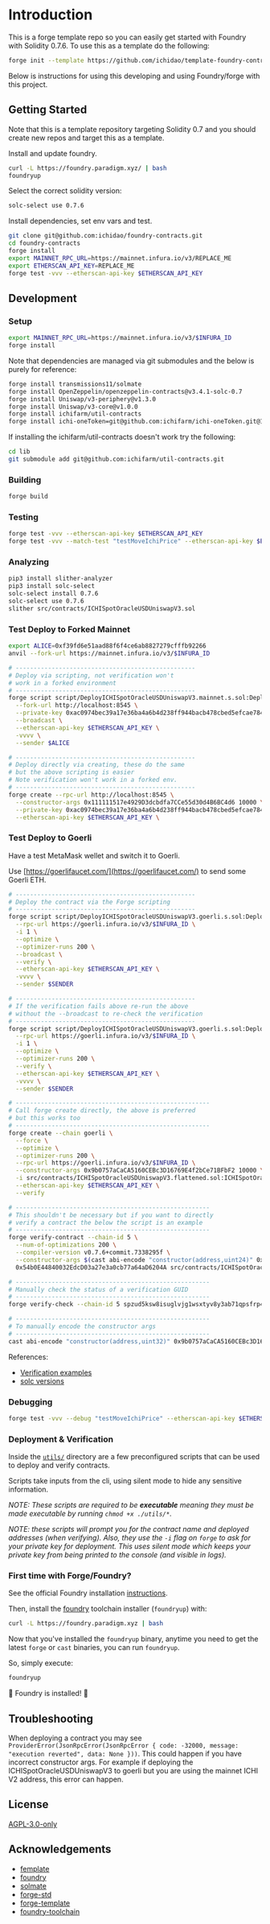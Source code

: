 # Introduction

This is a forge template repo so you can easily get started with Foundry with Solidity 0.7.6.  To use this as a template do the following:

```bash
forge init --template https://github.com/ichidao/template-foundry-contracts-0-7 project_name
```

Below is instructions for using this developing and using Foundry/forge with this project.

## Getting Started

Note that this is a template repository targeting Solidity 0.7 and you should create new repos and target this as a template.

Install and update foundry.

```bash
curl -L https://foundry.paradigm.xyz/ | bash
foundryup
```

Select the correct solidity version:

```bash
solc-select use 0.7.6
```

Install dependencies, set env vars and test.

```bash
git clone git@github.com:ichidao/foundry-contracts.git
cd foundry-contracts
forge install
export MAINNET_RPC_URL=https://mainnet.infura.io/v3/REPLACE_ME
export ETHERSCAN_API_KEY=REPLACE_ME
forge test -vvv --etherscan-api-key $ETHERSCAN_API_KEY
```

## Development

### Setup

```bash
export MAINNET_RPC_URL=https://mainnet.infura.io/v3/$INFURA_ID
forge install
```

Note that dependencies are managed via git submodules and the below is purely for reference:

```bash
forge install transmissions11/solmate
forge install OpenZeppelin/openzeppelin-contracts@v3.4.1-solc-0.7
forge install Uniswap/v3-periphery@v1.3.0
forge install Uniswap/v3-core@v1.0.0
forge install ichifarm/util-contracts
forge install ichi-oneToken=git@github.com:ichifarm/ichi-oneToken.git@1.0.0
```

If installing the ichifarm/util-contracts doesn't work try the following:

```bash
cd lib
git submodule add git@github.com:ichifarm/util-contracts.git
```

### Building

```bash
forge build
```

### Testing

```bash
forge test -vvv --etherscan-api-key $ETHERSCAN_API_KEY
forge test -vvv --match-test "testMoveIchiPrice" --etherscan-api-key $ETHERSCAN_API_KEY
```

### Analyzing

```bash
pip3 install slither-analyzer
pip3 install solc-select
solc-select install 0.7.6
solc-select use 0.7.6
slither src/contracts/ICHISpotOracleUSDUniswapV3.sol
```

### Test Deploy to Forked Mainnet

```bash
export ALICE=0xf39fd6e51aad88f6f4ce6ab8827279cfffb92266
anvil --fork-url https://mainnet.infura.io/v3/$INFURA_ID

# --------------------------------------------------
# Deploy via scripting, not verification won't
# work in a forked environment
# --------------------------------------------------
forge script script/DeployICHISpotOracleUSDUniswapV3.mainnet.s.sol:DeployICHISpotOracleUSDUniswapV3 \
  --fork-url http://localhost:8545 \
  --private-key 0xac0974bec39a17e36ba4a6b4d238ff944bacb478cbed5efcae784d7bf4f2ff80 \
  --broadcast \
  --etherscan-api-key $ETHERSCAN_API_KEY \
  -vvvv \
  --sender $ALICE

# --------------------------------------------------
# Deploy directly via creating, these do the same
# but the above scripting is easier
# Note verification won't work in a forked env.
# --------------------------------------------------
forge create --rpc-url http://localhost:8545 \
  --constructor-args 0x111111517e4929D3dcbdfa7CCe55d30d4B6BC4d6 10000 \
  --private-key 0xac0974bec39a17e36ba4a6b4d238ff944bacb478cbed5efcae784d7bf4f2ff80 src/contracts/ICHISpotOracleUSDUniswapV3.sol:ICHISpotOracleUSDUniswapV3 \
  --etherscan-api-key $ETHERSCAN_API_KEY \
```

### Test Deploy to Goerli

Have a test MetaMask wellet and switch it to Goerli.

Use [https://goerlifaucet.com/](https://goerlifaucet.com/) to send some Goerli ETH.

```bash
# --------------------------------------------------
# Deploy the contract via the Forge scripting
# --------------------------------------------------
forge script script/DeployICHISpotOracleUSDUniswapV3.goerli.s.sol:DeployICHISpotOracleUSDUniswapV3 \
  --rpc-url https://goerli.infura.io/v3/$INFURA_ID \
  -i 1 \
  --optimize \
  --optimizer-runs 200 \
  --broadcast \
  --verify \
  --etherscan-api-key $ETHERSCAN_API_KEY \
  -vvvv \
  --sender $SENDER

# --------------------------------------------------
# If the verification fails above re-run the above
# without the --broadcast to re-check the verification
# --------------------------------------------------
forge script script/DeployICHISpotOracleUSDUniswapV3.goerli.s.sol:DeployICHISpotOracleUSDUniswapV3 \
  --rpc-url https://goerli.infura.io/v3/$INFURA_ID \
  -i 1 \
  --optimize \
  --optimizer-runs 200 \
  --verify \
  --etherscan-api-key $ETHERSCAN_API_KEY \
  -vvvv \
  --sender $SENDER

# ------------------------------------------------------
# Call forge create directly, the above is preferred
# but this works too
# ------------------------------------------------------
forge create --chain goerli \
  --force \
  --optimize \
  --optimizer-runs 200 \
  --rpc-url https://goerli.infura.io/v3/$INFURA_ID \
  --constructor-args 0x9b0757aCaCA5160CEBc3D16769E4f2bCe71BFbF2 10000 \
  -i src/contracts/ICHISpotOracleUSDUniswapV3.flattened.sol:ICHISpotOracleUSDUniswapV3 \
  --etherscan-api-key $ETHERSCAN_API_KEY \
  --verify

# ------------------------------------------------------
# This shouldn't be necessary but if you want to directly
# verify a contract the below the script is an example
# ------------------------------------------------------
forge verify-contract --chain-id 5 \
  --num-of-optimizations 200 \
  --compiler-version v0.7.6+commit.7338295f \
  --constructor-args $(cast abi-encode "constructor(address,uint24)" 0x9b0757aCaCA5160CEBc3D16769E4f2bCe71BFbF2 10000) \
  0x54b0E44840032EdcD03a27e3a0cb77a64aD6204A src/contracts/ICHISpotOracleUSDUniswapV3.sol:ICHISpotOracleUSDUniswapV3 $ETHERSCAN_API_KEY

# ------------------------------------------------------
# Manually check the status of a verification GUID
# ------------------------------------------------------
forge verify-check --chain-id 5 spzud5ksw8isuglvjg1wsxtyv8y3ab71qpsfrp42rbhdqyh65c $ETHERSCAN_API_KEY

# ------------------------------------------------------
# To manually encode the constructor args
# ------------------------------------------------------
cast abi-encode "constructor(address,uint32)" 0x9b0757aCaCA5160CEBc3D16769E4f2bCe71BFbF2 10000
```

References:

- [Verification examples](https://github.com/foundry-rs/foundry/issues/852)
- [solc versions](https://etherscan.io/solcversions)

### Debugging

```bash
forge test -vvv --debug "testMoveIchiPrice" --etherscan-api-key $ETHERSCAN_API_KEY
```

### Deployment & Verification

Inside the [`utils/`](./utils/) directory are a few preconfigured scripts that can be used to deploy and verify contracts.

Scripts take inputs from the cli, using silent mode to hide any sensitive information.

_NOTE: These scripts are required to be **executable** meaning they must be made executable by running `chmod +x ./utils/*`._

_NOTE: these scripts will prompt you for the contract name and deployed addresses (when verifying). Also, they use the `-i` flag on `forge` to ask for your private key for deployment. This uses silent mode which keeps your private key from being printed to the console (and visible in logs)._

### First time with Forge/Foundry?

See the official Foundry installation [instructions](https://github.com/foundry-rs/foundry/blob/master/README.md#installation).

Then, install the [foundry](https://github.com/foundry-rs/foundry) toolchain installer (`foundryup`) with:

```bash
curl -L https://foundry.paradigm.xyz | bash
```

Now that you've installed the `foundryup` binary,
anytime you need to get the latest `forge` or `cast` binaries,
you can run `foundryup`.

So, simply execute:

```bash
foundryup
```

🎉 Foundry is installed! 🎉

## Troubleshooting

When deploying a contract you may see `ProviderError(JsonRpcError(JsonRpcError { code: -32000, message: "execution reverted", data: None }))`.   This could happen if you have incorrect constructor args.  For example if deploying the ICHISpotOracleUSDUniswapV3 to goerli but you are using the mainnet ICHI V2 address, this error can happen.

## License

[AGPL-3.0-only](https://github.com/abigger87/foundry-contracts/blob/master/LICENSE)

## Acknowledgements

- [femplate](https://github.com/abigger87/femplate)
- [foundry](https://github.com/foundry-rs/foundry)
- [solmate](https://github.com/Rari-Capital/solmate)
- [forge-std](https://github.com/brockelmore/forge-std)
- [forge-template](https://github.com/foundry-rs/forge-template)
- [foundry-toolchain](https://github.com/foundry-rs/foundry-toolchain)
